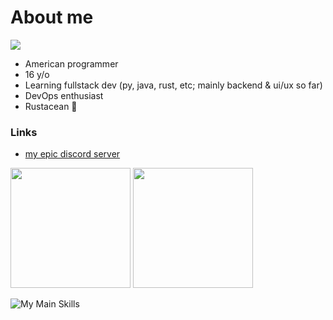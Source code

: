 # About me

[![](https://komarev.com/ghpvc/?username=HyperCodec&style=for-the-badge)](https://github.com/HyperCodec/)

- American programmer
- 16 y/o
- Learning fullstack dev (py, java, rust, etc; mainly backend & ui/ux so far)
- DevOps enthusiast
- Rustacean 🦀

### Links
- [my epic discord server](https://discord.gg/w8NF5aSGnm)

<p><img src="https://github-readme-stats.vercel.app/api?username=HyperCodec&show_icons=true&theme=transparent&hide_border=true" height="192px">
<img src="https://github-readme-stats.vercel.app/api/top-langs?username=HyperCodec&theme=transparent&hide_border=true&layout=compact&langs_count=10&hide=css" height="192px"></p>

![My Main Skills](https://skillicons.dev/icons?i=discord,bots,docker,flask,github,githubactions,go,gradle,idea,java,md,maven,mongodb,postman,py,pytorch,regex,replit,rocket,rust,stackoverflow,tauri,vscode,wasm,zig)
